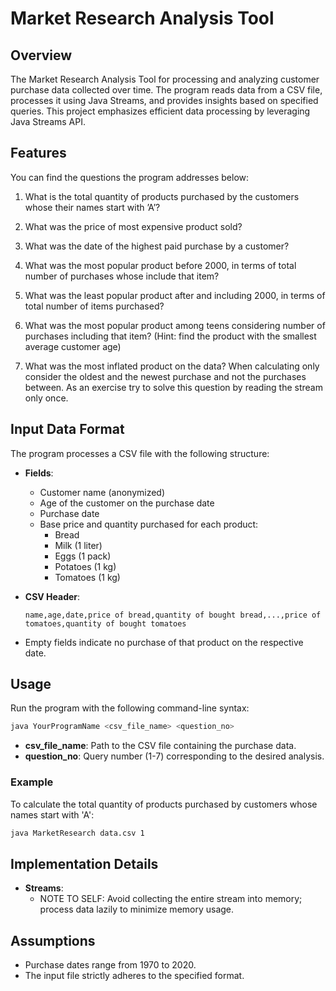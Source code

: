 # Market Research Analysis Tool

## Overview
The Market Research Analysis Tool for processing and analyzing customer purchase data collected over time. The program reads data from a CSV file, processes it using Java Streams, and provides insights based on specified queries. This project emphasizes efficient data processing by leveraging Java Streams API.

## Features
You can find the questions the program addresses below:

1. What is the total quantity of products purchased by the customers whose their names start with ’A’?

2. What was the price of most expensive product sold?

3. What was the date of the highest paid purchase by a customer?

4. What was the most popular product before 2000, in terms of total number of purchases whose include that item?

5. What was the least popular product after and including 2000, in terms of total number of items purchased?

6. What was the most popular product among teens considering number of purchases including that item? (Hint: find the product with the smallest average customer age)

7. What was the most inflated product on the data? When calculating only consider the oldest and the newest purchase and not the purchases between. As an exercise try to solve this question by reading the stream only once.

## Input Data Format
The program processes a CSV file with the following structure:

- **Fields**:
  - Customer name (anonymized)
  - Age of the customer on the purchase date
  - Purchase date
  - Base price and quantity purchased for each product:
    - Bread
    - Milk (1 liter)
    - Eggs (1 pack)
    - Potatoes (1 kg)
    - Tomatoes (1 kg)

- **CSV Header**:
  ```
  name,age,date,price of bread,quantity of bought bread,...,price of tomatoes,quantity of bought tomatoes
  ```

- Empty fields indicate no purchase of that product on the respective date.

## Usage
Run the program with the following command-line syntax:

```bash
java YourProgramName <csv_file_name> <question_no>
```

- **csv_file_name**: Path to the CSV file containing the purchase data.
- **question_no**: Query number (1-7) corresponding to the desired analysis.

### Example
To calculate the total quantity of products purchased by customers whose names start with 'A':
```bash
java MarketResearch data.csv 1
```

## Implementation Details
- **Streams**:
  - NOTE TO SELF: Avoid collecting the entire stream into memory; process data lazily to minimize memory usage.

## Assumptions
- Purchase dates range from 1970 to 2020.
- The input file strictly adheres to the specified format.

